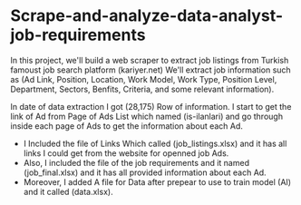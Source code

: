 # Scrape-and-analyze-data-analyst-job-requirements

In this project, we'll build a web scraper to extract job listings from Turkish famoust job search platform (kariyer.net)
We'll extract job information such as (Ad Link, Position, Location, Work Model, Work Type, Position Level, Department, Sectors, Benfits, Criteria, and some relevant information).

In date of data extraction I got (28,175) Row of information.
I start to get the link of Ad from Page of Ads List which named (is-ilanlari) and go through inside each page of Ads to get the information about each Ad.

- I Included the file of Links Which called (job_listings.xlsx) and it has all links I could get from the website for openned job Ads.
- Also, I included the file of the job requirements and it named (job_final.xlsx) and it has all provided information about each Ad.
- Moreover, I added A file for Data after prepear to use to train model (AI) and it called (data.xlsx).
